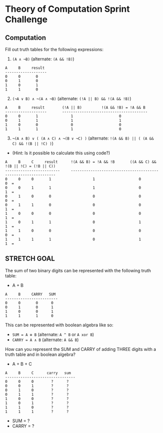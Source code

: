 # Theory of Computation Sprint Challenge

## Computation

Fill out truth tables for the following expressions:

1. `(A ∧ ¬B)`   (alternate: `(A && !B)`)
```
A     B     result
-------------------
0     0       0
0     1       0
1     0       1
1     1       0
```

2. `(¬A ∨ B) ∧ ¬(A ∧ ¬B)`   (alternate: `(!A || B) && !(A && !B)`)
```
A     B     result        (!A || B)         !(A && !B) = !A && B
-------------------       ---------------------------------------
0     0       1               1                     0
0     1       1               1                     1
1     0       0               0                     0
1     1       1               1                     0
```

3. `¬(A ∧ B) ∨ ( (A ∧ C) ∧ ¬(B ∨ ¬C) )`   (alternate: `!(A && B) || ( (A && C) && !(B || !C) )`)
  * (Hint: Is it possible to calculate this using code?)
```
A     B     C     result      !(A && B) = !A && !B       ((A && C) && !(B || !C) = (!B || C))
-------------------------     ---------------------------------------------------------------
0     0     0       1                   1                    0                   0  = 
0     0     1       1                   1                    0                   1  = 
0     1     0       0                   0                    0                   0  = 
0     1     1       0                   0                    0                   1  = 
1     0     0       0                   0                    0                   1  = 
1     0     1       1                   0                    1                   1  = 
1     1     0       0                   0                    0                   0  = 
1     1     1       1                   0                    1                   1  = 
```

## STRETCH GOAL

The sum of two binary digits can be represented with the following truth table:

* A + B
```
A     B     CARRY   SUM
------------------------
0     0       0      0
0     1       0      1
1     0       0      1
1     1       1      0
```
This can be represented with boolean algebra like so:

* `SUM = A ⊕ B`  (alternate: `A ^ B` or `A xor B`)
* `CARRY = A ∧ B`  (alternate: `A && B`)


How can you represent the SUM and CARRY of adding THREE digits with a truth table and in boolean algebra?

* A + B + C
```
A     B     C      carry   sum
--------------------------------
0     0     0        ?      ?
0     0     1        ?      ?
0     1     0        ?      ?
0     1     1        ?      ?
1     0     0        ?      ?
1     0     1        ?      ?
1     1     0        ?      ?
1     1     1        ?      ?
```
* SUM = ?
* CARRY = ?
